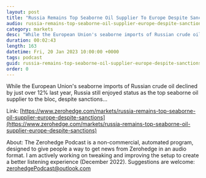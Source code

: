 ```yaml
---
layout: post
title: "Russia Remains Top Seaborne Oil Supplier To Europe Despite Sanctions"
audio: russia-remains-top-seaborne-oil-supplier-europe-despite-sanctions-0
category: markets
desc: "While the European Union's seaborne imports of Russian crude oil declined by just over 12% last year, Russia still enjoyed status as the top seaborne oil supplier to the bloc, despite sanctions..."
duration: 00:02:43
length: 163
datetime: Fri, 20 Jan 2023 10:00:00 +0000
tags: podcast
guid: russia-remains-top-seaborne-oil-supplier-europe-despite-sanctions-0
order: 0
---
```

While the European Union's seaborne imports of Russian crude oil declined by just over 12% last year, Russia still enjoyed status as the top seaborne oil supplier to the bloc, despite sanctions...

Link: [https://www.zerohedge.com/markets/russia-remains-top-seaborne-oil-supplier-europe-despite-sanctions](https://www.zerohedge.com/markets/russia-remains-top-seaborne-oil-supplier-europe-despite-sanctions)

About: The Zerohedge Podcast is a non-commercial, automated program, designed to give people a way to get news from Zerohedge in an audio format.  I am actively working on tweaking and improving the setup to create a better listening experience (December 2022).  Suggestions are welcome: [zerohedgePodcast@outlook.com](mailto:zerohedgePodcast@outlook.com)